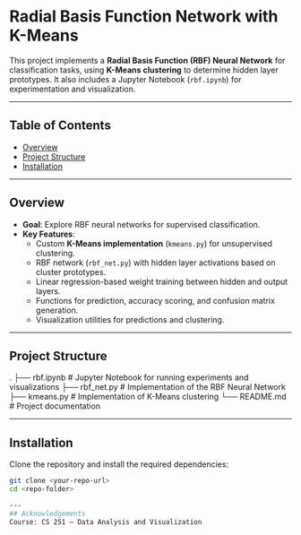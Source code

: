 # Radial Basis Function Network with K-Means

This project implements a **Radial Basis Function (RBF) Neural Network** for classification tasks, using **K-Means clustering** to determine hidden layer prototypes. It also includes a Jupyter Notebook (`rbf.ipynb`) for experimentation and visualization.

---

## Table of Contents
- [Overview](#overview)
- [Project Structure](#project-structure)
- [Installation](#installation)

---

## Overview
- **Goal**: Explore RBF neural networks for supervised classification.
- **Key Features**:
  - Custom **K-Means implementation** (`kmeans.py`) for unsupervised clustering.
  - RBF network (`rbf_net.py`) with hidden layer activations based on cluster prototypes.
  - Linear regression-based weight training between hidden and output layers.
  - Functions for prediction, accuracy scoring, and confusion matrix generation.
  - Visualization utilities for predictions and clustering.

---

## Project Structure
.
├── rbf.ipynb # Jupyter Notebook for running experiments and visualizations
├── rbf_net.py # Implementation of the RBF Neural Network
├── kmeans.py # Implementation of K-Means clustering
└── README.md # Project documentation



---

## Installation

Clone the repository and install the required dependencies:

```bash
git clone <your-repo-url>
cd <repo-folder>

---
## Acknowledgements
Course: CS 251 – Data Analysis and Visualization


